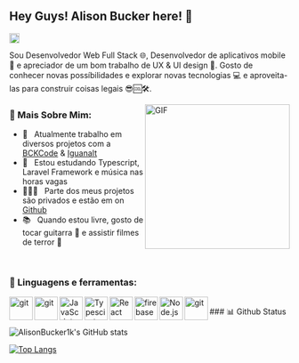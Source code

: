 ## Hey Guys! Alison Bucker here! 🖖
<a href='https://www.linkedin.com/in/alison-bucker-153684144/'><img align='left' alt="linkedin" src="https://raw.githubusercontent.com/rahul-jha98/rahul-jha98/561d474902b59c7429ec22bb73e225696c27b202/assets/linkedin.svg" height='18px'/></a>
<br>

Sou Desenvolvedor Web Full Stack 🌐, Desenvolvedor de aplicativos mobile 📱 e apreciador de um bom trabalho de UX & UI design 🤩. Gosto de conhecer novas possíbilidades e explorar novas tecnologias 💻 e aproveita-las para construir coisas legais 😎🆒🛠️.
<br/>

<img align="right" alt="GIF" src="https://retouchingcentral.com/wp-content/uploads/2019/03/matrix-10.gif" width="260px"/>

### 🧐 Mais Sobre Mim:

- 🔭 &nbsp; Atualmente trabalho em diversos projetos com a <a href="https://bckcode.com.br">BCKCode</a> & <a href="https://iguanait.com.br">IguanaIt</a> 
- 🌱 &nbsp; Estou estudando Typescript, Laravel Framework e música nas horas vagas
- 👨🏻‍💻 &nbsp; Parte dos meus projetos são privados e estão em on [Github](https://github.com/AlisonBucker1k?tab=repositories)
- 📚 &nbsp; Quando estou livre, gosto de tocar guitarra 🎸 e assistir filmes de terror 🎥

<br>

### 🔨 Linguagens e ferramentas:

<a href="https://bckcode.com.br/" target="_blank"> <img src="https://bckcode.com.br/assets/img/root/fav-icon.png" align="left" alt="git" height='42px'/></a>
<a href="https://git-scm.com/" target="_blank"> <img src="https://laravel.com/img/logomark.min.svg" align="left" alt="git" height='42px'/> </a>
<a href="https://developer.mozilla.org/en-US/docs/Web/JavaScript" target="_blank"> <img align="left" alt="JavaScript" height ="42px"  src="https://raw.githubusercontent.com/rahul-jha98/github_readme_icons/main/language_and_tools/square/javascript/javascript.svg"> </a>
<a href="https://www.typescriptlang.org/" target="_blank"><img align="left" alt="Typescirpt" height ="42px" src="https://raw.githubusercontent.com/rahul-jha98/github_readme_icons/main/language_and_tools/square/typescript/typescript.svg"></a>
<a href="https://reactjs.org/" target="_blank"> <img align="left" alt="React" height ="42px" src="https://raw.githubusercontent.com/rahul-jha98/github_readme_icons/main/language_and_tools/square/react/react.svg"></a>
<a href="https://firebase.google.com/" target="_blank"> <img align="left" src="https://raw.githubusercontent.com/rahul-jha98/github_readme_icons/main/language_and_tools/square/firebase/firebase.svg" alt="firebase" height ="42px"/> </a>
<a href="https://nodejs.org" target="_blank"><img align="left" alt="Node.js" height ="42px" src="https://raw.githubusercontent.com/rahul-jha98/github_readme_icons/main/language_and_tools/square/node/node.svg"></a>
<a href="https://git-scm.com/" target="_blank"> <img src="https://raw.githubusercontent.com/rahul-jha98/github_readme_icons/main/language_and_tools/square/git-scm/git-scm.svg" align="left" alt="git" height='42px'/> </a>

<br>
### 📊 Github Status

![AlisonBucker1k's GitHub stats](https://github-readme-stats.vercel.app/api?username=AlisonBucker1k&show_icons=true&theme=merko)
<br>

[![Top Langs](https://github-readme-stats.vercel.app/api/top-langs/?username=AlisonBucker1k&layout=compact&theme=merko)](https://github.com/AlisonBucker1k/github-readme-stats)

<br>

